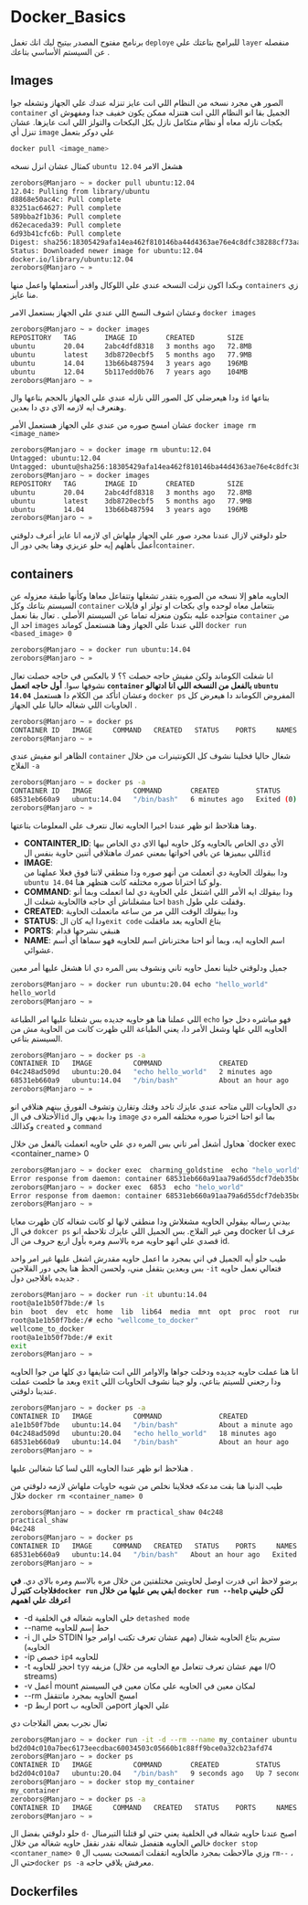 # Docker_Basics
 برنامج مفتوح المصدر بيتيح ليك انك تغمل `deploye` للبرامج بتاعتك علي `layer` منفصله عن السيستم الأساسي بتاعك .
## Images
الصور هي مجرد نسخه من النظام اللي انت عايز تنزله عندك علي الجهاز وتشغله جوا `container` الجميل بقا انو النظام اللي انت هتنزله  ممكن يكون خفيف جدا ومفهوش اي بكجات نازله معاه أو نظام متكامل نازل بكل البكحات والتولز اللي انت عايزها.
عشان تنزل أي `image` علي دوكر بتعمل 
```bash
docker pull <image_name>
```
كمثال عشان انزل نسخه `ubuntu 12.04` هشغل الامر
 ```bash
zerobors@Manjaro ~ » docker pull ubuntu:12.04
12.04: Pulling from library/ubuntu
d8868e50ac4c: Pull complete
83251ac64627: Pull complete
589bba2f1b36: Pull complete
d62ecaceda39: Pull complete
6d93b41cfc6b: Pull complete
Digest: sha256:18305429afa14ea462f810146ba44d4363ae76e4c8dfc38288cf73aa07485005
Status: Downloaded newer image for ubuntu:12.04
docker.io/library/ubuntu:12.04
zerobors@Manjaro ~ »
```
وبكدا اكون نزلت النسخه عندي علي اللوكال واقدر أستعملها واعمل منها `containers`  زي منا عايز.

وعشان اشوف النسخ اللي عندي علي الجهاز بستعمل الامر `docker images`
```bash
zerobors@Manjaro ~ » docker images
REPOSITORY   TAG       IMAGE ID       CREATED        SIZE
ubuntu       20.04     2abc4dfd8318   3 months ago   72.8MB
ubuntu       latest    3db8720ecbf5   5 months ago   77.9MB
ubuntu       14.04     13b66b487594   3 years ago    196MB
ubuntu       12.04     5b117edd0b76   7 years ago    104MB
zerobors@Manjaro ~ »
```
ودا هيعرضلي كل الصور اللي نازله عندي علي الجهاز بالحجم بتاعها وال `id` بتاعها وهنعرف ايه لازمه الاي دي دا بعدين.

عشان امسح صوره من عندي علي الجهاز هستعمل الأمر `docker image rm <image_name>` 
```bash
zerobors@Manjaro ~ » docker image rm ubuntu:12.04
Untagged: ubuntu:12.04
Untagged: ubuntu@sha256:18305429afa14ea462f810146ba44d4363ae76e4c8dfc38288cf73aa07485005
zerobors@Manjaro ~ » docker images
REPOSITORY   TAG       IMAGE ID       CREATED        SIZE
ubuntu       20.04     2abc4dfd8318   3 months ago   72.8MB
ubuntu       latest    3db8720ecbf5   5 months ago   77.9MB
ubuntu       14.04     13b66b487594   3 years ago    196MB
zerobors@Manjaro ~ » 
```

حلو دلوقتي لازال عندنا مجرد صور علي الجهاز ملهاش اي لازمه انا عايز أعرف دلوقتي أعمل بأهلهم إيه
حلو عزيزي وهنا يجي دور ال`container`.

## containers
الحاويه ماهو إلا نسخه من الصوره بتقدر تشغلها وتتفاعل معاها وكأنها طبقة معزوله عن السيستم بتاعك وكل `container` بتتعامل معاه لوحده واي بكجات او تولز او فايلات متواجده عليه بتكون منعزله تماما عن السيستم الأصلي .
تعال بقا نعمل `container` من احد ال `images` اللي عندنا علي الجهاز
وهنا هنستعمل كوماند `docker run <based_image> 0` 
```bash
zerobors@Manjaro ~ » docker run ubuntu:14.04
zerobors@Manjaro ~ »
```
انا شغلت الكوماند ولكن مفيش حاجه حصلت ؟؟
لا بالعكس في حاجه حصلت تعال نشوفها سوا.
 **أول حاجه اتعمل `container` بالفعل من النسخه اللي انا ادتهالو `ubuntu 14.04`** 
وعشان اتأكد من الكلام دا هستعمل  `docker ps` المفروض الكوماند دا هيعرض كل الحاويات  اللي شغاله حاليا علي الجهاز .
```bash
zerobors@Manjaro ~ » docker ps
CONTAINER ID   IMAGE     COMMAND   CREATED   STATUS    PORTS     NAMES
zerobors@Manjaro ~ » 
```
الظاهر انو مفيش عندي `container` شغال حاليا فخلينا نشوف كل الكونتينرات من خلال الفلاج `-a`
```bash
zerobors@Manjaro ~ » docker ps -a
CONTAINER ID   IMAGE          COMMAND       CREATED         STATUS                     PORTS     NAMES
68531eb660a9   ubuntu:14.04   "/bin/bash"   6 minutes ago   Exited (0) 6 minutes ago             charming_goldstine
zerobors@Manjaro ~ »
```
وهنا هنلاحظ انو ظهر عندنا اخيرا الحاويه تعال نتعرف علي المعلومات بتاعتها.

- **CONTAINTER_ID**: 
الأي دي الخاص بالحاويه وكل حاويه ليها الاي دي الخاص بيها اللي بيميزها عن بافي اخواتها بمعني عمرك ماهتلاقي أتنين حاوية بنفس ال`id` 
- **IMAGE**:  
ودا بيقولك الحاوية دي أتعملت من أنهو صوره ودا منطقي لاننا فوق فعلا عملهنا من `ubuntu 14.04` ولو كنا اخترانا صوره مختلفه كانت هتظهر هنا.
- **COMMAND**:
ودا بيقولك ايه الأمر اللي اشتغل علي الحاوية دي لما اتعملت وبما أنو احنا مشغلناش أي حاجه فاالحاوية شغلت ال `bash` وقفلت علي طول.
- **CREATED**:
ودا بيقولك الوقت اللي مر من ساعه ماتعملت  الحاوية 
- **STATUS**: 
ودا  ايه كان ال`exit code` بتاع الحاويه بعد ماقفلت
- **PORTS**:
هنبقي نشرحها قدام
- **NAME**: 
اسم الحاويه ايه، وبما أنو احنا مخترناش اسم للحاويه فهو سماها أي أسم عشوائي.

جميل ودلوقتي خلينا نعمل حاويه تاني ونشوف بس المره دي انا هشغل عليها أمر معين
```bash
zerobors@Manjaro ~ » docker run ubuntu:20.04 echo "hello_world"
hello_world
zerobors@Manjaro ~ »
```
اللي عملنا هنا هو حاويه جديده بس شغلنا عليها امر الطباعة `echo`  فهو مباشره دخل جوا الحاويه اللي علها وشغل الأمر دا، يعني الطباعة اللي ظهرت كانت من الحاوية مش من السيستم بتاعي.
```bash
zerobors@Manjaro ~ » docker ps -a
CONTAINER ID   IMAGE          COMMAND              CREATED             STATUS                         PORTS     NAMES
04c248ad509d   ubuntu:20.04   "echo hello_world"   2 minutes ago       Exited (0) 2 minutes ago                 bold_chatelet
68531eb660a9   ubuntu:14.04   "/bin/bash"          About an hour ago   Exited (0) About an hour ago             charming_goldstine
zerobors@Manjaro ~ »
```
دي الحاويات اللي متاحه عندي عايزك تاخد وفتك  وتقارن وتشوف الفورق بينهم هتلاقي انو الأختلاف في ال`id` ودا بديهي وال `image` بما انو احنا اخترنا صوره مختلفه المره دي وكذالك `created` و `command`

هحاول أشغل أمر تاني بس المره دي علي حاويه اتعملت بالفعل من خلال `docker exec <container_name> <command> 0 
```bash
zerobors@Manjaro ~ » docker exec  charming_goldstine  echo "helo_world"
Error response from daemon: container 68531eb660a91aa79a6d55dcf7deb35bd02ac5eae3329ef6d58e148d9c3a8459 is not running
zerobors@Manjaro ~ » docker exec  6853  echo "helo_world"
Error response from daemon: container 68531eb660a91aa79a6d55dcf7deb35bd02ac5eae3329ef6d58e148d9c3a8459 is not running
zerobors@Manjaro ~ »
```
بيدني رساله بيقولي الحاويه مشغلاش  ودا منطقي لانها لو كانت شغاله كان ظهرت معايا في ال `dokcer ps` ومن غير الفلاج.
بس الجميل اللي عايزك تلاحظه انو docker عرف انا قصدي علي انهو حاويه مره بالاسم ومره بأول اربع حروف من ال id.

طيب حلو أيه الجميل في اني بمجرد ما اعمل حاويه مقدرش اشغل عليها غير امر واحد بس وبعدين بتقفل مني، ولحسن الحظ هنا يجي دور الفلاجين `-it` فتعالي نعمل حاويه جديده بافلاجين دول .
```bash
zerobors@Manjaro ~ » docker run -it ubuntu:14.04
root@a1e1b50f7bde:/# ls
bin  boot  dev  etc  home  lib  lib64  media  mnt  opt  proc  root  run  sbin  srv  sys  tmp  usr  var
root@a1e1b50f7bde:/# echo "wellcome_to_docker"
wellcome_to_docker
root@a1e1b50f7bde:/# exit
exit
zerobors@Manjaro ~ »
```
انا هنا عملت حاويه جديده ودخلت جواها والاوامر اللي انت شايفها دي كلها من جوا الحاويه وبعد ما خلصت عملت `exit`  ودا رجعني للسيتم بتاعي، ولو جينا نشوف الحاويات اللي عندينا دلوقتي.
```bash
zerobors@Manjaro ~ » docker ps -a
CONTAINER ID   IMAGE          COMMAND              CREATED              STATUS                          PORTS     NAMES
a1e1b50f7bde   ubuntu:14.04   "/bin/bash"          About a minute ago   Exited (0) About a minute ago             practical_shaw
04c248ad509d   ubuntu:20.04   "echo hello_world"   18 minutes ago       Exited (0) 18 minutes ago                 bold_chatelet
68531eb660a9   ubuntu:14.04   "/bin/bash"          About an hour ago    Exited (0) About an hour ago              charming_goldstine
zerobors@Manjaro ~ »
```
هنلاحظ انو ظهر عندا الحاويه اللي لسا كنا شغالين عليها .

طيب الدنيا هنا بقت مدعكه فخلاينا نخلص من شويه حاويات ملهاش لازمه دلوقتي من خلال `docker rm <container_name> 0`
```bash
zerobors@Manjaro ~ » docker rm practical_shaw 04c248
practical_shaw
04c248
zerobors@Manjaro ~ » docker ps
CONTAINER ID   IMAGE     COMMAND   CREATED   STATUS    PORTS     NAMES
68531eb660a9   ubuntu:14.04   "/bin/bash"   About an hour ago   Exited (0) About an hour ago             charming_goldstine
zerobors@Manjaro ~ »
```
برضو لاحظ اني قدرت اوصل لحاويتين مختلفتين من خلال مره بالاسم ومره بالاي دي.
**في فلاجات كتير ل`docker run` ابقي بص عليها من خلال `docker run --help` لكن خليني اعرفك علي اهمهم**
- -d
خلي الحاويه شغاله في الخلفية `detashed mode`
- --name
حط إسم للحاويه
- -i
خلي ال STDIN ستريم بتاع الحاويه شغال  (مهم عشان تعرف تكتب اوامر جوا  الحاويه) 
- -ip
خصص `ip4` للحاويه 
- -t
احجز  للحاويه `tyy` مزيفه  (مهم عشان تعرف تتعامل مع الحاويه من خلال I/O streams)
- -v
أعمل mount لمكان معين في الحاويه علي مكان معين في السيستم
- --rm
امسح الحاويه بمجرد ماتتقفل
- -p
اربط port من الحاويه بport علي الجهاز 

تعال نجرب بعض الفلاجات دي
```bash
zerobors@Manjaro ~ » docker run -it -d --rm --name my_container ubuntu:20.04
bd2d04c010a7bec6173eecdbac60034503c05660b1c88ff9bce0a32cb23afd74
zerobors@Manjaro ~ » docker ps
CONTAINER ID   IMAGE          COMMAND       CREATED         STATUS         PORTS     NAMES
bd2d04c010a7   ubuntu:20.04   "/bin/bash"   9 seconds ago   Up 7 seconds             my_container
zerobors@Manjaro ~ » docker stop my_container
my_container
zerobors@Manjaro ~ » docker ps -a
CONTAINER ID   IMAGE     COMMAND   CREATED   STATUS    PORTS     NAMES
zerobors@Manjaro ~ »
```
حلو دلوقتي بفضل ال `d-` اصبح عندنا حاويه شغاله في الخلفية يعني حتي لو قتلنا التيرمنال خالص الحاويه هتفضل شغاله 
نقدر نقفل حاويه شغاله من خلال `docker stop <contaner_name> 0` 
وزي مالاحظت بمجرد مالحاويه اتقفلت اتمسحت بسبب ال `rm--` ، حتي ال`docker ps -a` معرفش يلاقي حاجه.

## Dockerfiles

